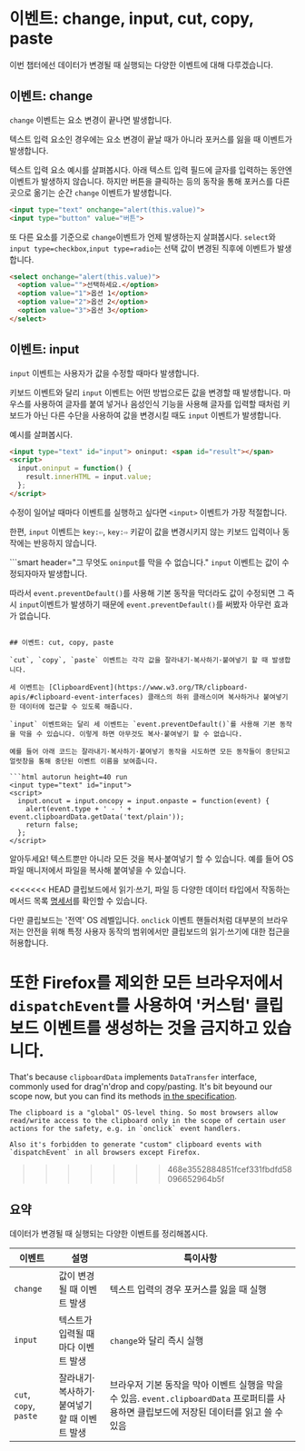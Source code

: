 # 이벤트: change, input, cut, copy, paste

이번 챕터에선 데이터가 변경될 때 실행되는 다양한 이벤트에 대해 다루겠습니다.

## 이벤트: change

`change` 이벤트는 요소 변경이 끝나면 발생합니다.

텍스트 입력 요소인 경우에는 요소 변경이 끝날 때가 아니라 포커스를 잃을 때 이벤트가 발생합니다.

텍스트 입력 요소 예시를 살펴봅시다. 아래 텍스트 입력 필드에 글자를 입력하는 동안엔 이벤트가 발생하지 않습니다. 하지만 버튼을 클릭하는 등의 동작을 통해 포커스를 다른 곳으로 옮기는 순간 `change` 이벤트가 발생합니다.

```html autorun height=40 run
<input type="text" onchange="alert(this.value)">
<input type="button" value="버튼">
```

또 다른 요소를 기준으로 `change`이벤트가 언제 발생하는지 살펴봅시다. `select`와 `input type=checkbox`,`input type=radio`는 선택 값이 변경된 직후에 이벤트가 발생합니다. 

```html autorun height=40 run
<select onchange="alert(this.value)">
  <option value="">선택하세요.</option>
  <option value="1">옵션 1</option>
  <option value="2">옵션 2</option>
  <option value="3">옵션 3</option>
</select>
```


## 이벤트: input

`input` 이벤트는 사용자가 값을 수정할 때마다 발생합니다.

키보드 이벤트와 달리 `input` 이벤트는 어떤 방법으로든 값을 변경할 때 발생합니다. 마우스를 사용하여 글자를 붙여 넣거나 음성인식 기능을 사용해 글자를 입력할 때처럼 키보드가 아닌 다른 수단을 사용하여 값을 변경시킬 때도 `input` 이벤트가 발생합니다.

예시를 살펴봅시다.

```html autorun height=40 run
<input type="text" id="input"> oninput: <span id="result"></span>
<script>
  input.oninput = function() {
    result.innerHTML = input.value;
  };
</script>
```

수정이 일어날 때마다 이벤트를 실행하고 싶다면 `<input>` 이벤트가 가장 적절합니다.

한편, `input` 이벤트는 `key:⇦`, `key:⇨` 키같이 값을 변경시키지 않는 키보드 입력이나 동작에는 반응하지 않습니다. 

```smart header="그 무엇도 `oninput`를 막을 수 없습니다."
`input` 이벤트는 값이 수정되자마자 발생합니다.

따라서 `event.preventDefault()`를 사용해 기본 동작을 막더라도 값이 수정되면 그 즉시 `input`이벤트가 발생하기 때문에 `event.preventDefault()`를 써봤자 아무런 효과가 없습니다.
```

## 이벤트: cut, copy, paste

`cut`, `copy`, `paste` 이벤트는 각각 값을 잘라내기·복사하기·붙여넣기 할 때 발생합니다.

세 이벤트는 [ClipboardEvent](https://www.w3.org/TR/clipboard-apis/#clipboard-event-interfaces) 클래스의 하위 클래스이며 복사하거나 붙여넣기 한 데이터에 접근할 수 있도록 해줍니다.

`input` 이벤트와는 달리 세 이벤트는 `event.preventDefault()`를 사용해 기본 동작을 막을 수 있습니다. 이렇게 하면 아무것도 복사·붙여넣기 할 수 없습니다.

예를 들어 아래 코드는 잘라내기·복사하기·붙여넣기 동작을 시도하면 모든 동작들이 중단되고 얼럿창을 통해 중단된 이벤트 이름을 보여줍니다.

```html autorun height=40 run
<input type="text" id="input">
<script>
  input.oncut = input.oncopy = input.onpaste = function(event) {
    alert(event.type + ' - ' + event.clipboardData.getData('text/plain'));
    return false;
  };
</script>
```

알아두세요! 텍스트뿐만 아니라 모든 것을 복사·붙여넣기 할 수 있습니다. 예를 들어 OS 파일 매니저에서 파일을 복사해 붙여넣을 수 있습니다.

<<<<<<< HEAD
클립보드에서 읽기·쓰기, 파일 등 다양한 데이터 타입에서 작동하는 메서드 목록 [명세서](https://www.w3.org/TR/clipboard-apis/#dfn-datatransfer)를 확인할 수 있습니다.

다만 클립보드는 '전역' OS 레벨입니다. `onclick` 이벤트 핸들러처럼 대부분의 브라우저는 안전을 위해 특정 사용자 동작의 범위에서만 클립보드의 읽기·쓰기에 대한 접근을 허용합니다. 

또한 Firefox를 제외한 모든 브라우저에서 `dispatchEvent`를 사용하여 '커스텀' 클립보드 이벤트를 생성하는 것을 금지하고 있습니다.
=======
That's because `clipboardData` implements `DataTransfer` interface, commonly used for drag'n'drop and copy/pasting. It's bit beyound our scope now, but you can find its methods [in the specification](https://html.spec.whatwg.org/multipage/dnd.html#the-datatransfer-interface).

```warn header="ClipboardAPI: user safety restrictions"
The clipboard is a "global" OS-level thing. So most browsers allow read/write access to the clipboard only in the scope of certain user actions for the safety, e.g. in `onclick` event handlers.

Also it's forbidden to generate "custom" clipboard events with `dispatchEvent` in all browsers except Firefox.
```
>>>>>>> 468e3552884851fcef331fbdfd58096652964b5f

## 요약

데이터가 변경될 때 실행되는 다양한 이벤트를 정리해봅시다.

| 이벤트 | 설명 | 특이사항 |
|---------|----------|-------------|
| `change` | 값이 변경될 때 이벤트 발생 | 텍스트 입력의 경우 포커스를 잃을 때 실행 |
| `input` | 텍스트가 입력될 때마다 이벤트 발생 | `change`와 달리 즉시 실행 |
| `cut`, `copy`, `paste` | 잘라내기·복사하기·붙여넣기 할 때 이벤트 발생 | 브라우저 기본 동작을 막아 이벤트 실행을 막을 수 있음. `event.clipboardData` 프로퍼티를 사용하면 클립보드에 저장된 데이터를 읽고 쓸 수 있음 |

